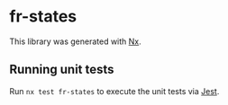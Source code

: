 # fr-states

This library was generated with [Nx](https://nx.dev).

## Running unit tests

Run `nx test fr-states` to execute the unit tests via [Jest](https://jestjs.io).
